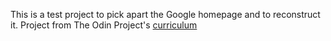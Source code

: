 This is a test project to pick apart the Google homepage and to reconstruct it. Project from The Odin Project's [curriculum](http://www.theodinproject.com/courses/web-development-101/lessons/html-css)